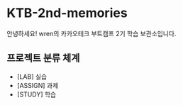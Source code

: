 KTB-2nd-memories
=
안녕하세요! wren의 카카오테크 부트캠프 2기 학습 보관소입니다.

## 프로젝트 분류 체계
- [LAB] 실습
- [ASSIGN] 과제
- [STUDY] 학습
